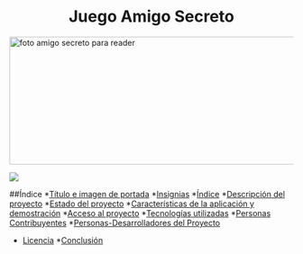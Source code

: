 <h1 align="center"> Juego Amigo Secreto </h1>

<img width="697" height="227" alt="foto amigo secreto para reader" src="https://github.com/user-attachments/assets/30b9d058-5980-4953-84e2-7713bed08bce" />

<p align="left">
<img src="https://img.shields.io/badge/STATUS-%20TERMINADO-green">
</p>

##Índice
*[Título e imagen de portada](#Título-e-imagen-de-portada)
*[Insignias](#insignias)
*[Índice](#índice)
*[Descripción del proyecto](#descripción-del-proyecto)
*[Estado del proyecto](#Estado-del-proyecto)
*[Características de la aplicación y demostración](#Características-de-la-aplicación-y-demostración)
*[Acceso al proyecto](#acceso-proyecto)
*[Tecnologías utilizadas](#tecnologías-utilizadas)
*[Personas Contribuyentes](#personas-contribuyentes)
*[Personas-Desarrolladores del Proyecto](#personas-desarrolladores)
* [Licencia](#licencia)
*[Conclusión](#conclusión)
